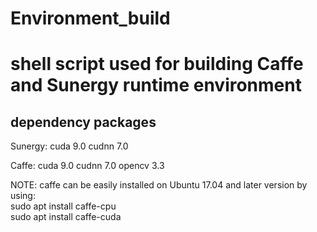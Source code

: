 # Environment_build
shell script used for building Caffe and Sunergy runtime environment
====================================================================
dependency packages
-----------------------
Sunergy:
cuda 9.0
cudnn 7.0

Caffe:
cuda 9.0
cudnn 7.0
opencv 3.3

NOTE: caffe can be easily installed on Ubuntu 17.04 and later version by using:  
sudo apt install caffe-cpu  
sudo apt install caffe-cuda  



